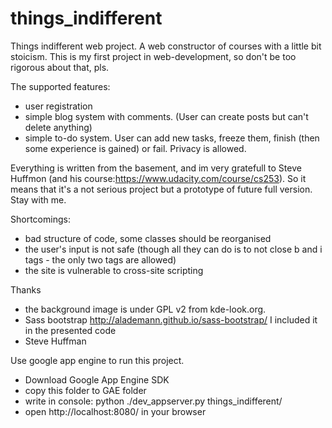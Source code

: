 things_indifferent
==================

Things indifferent web project. A web constructor of courses with a little bit stoicism. This is my first project in web-development, so don't be too rigorous about that, pls.

The supported features:
+ user registration
+ simple blog system with comments. (User can create posts but can't delete anything)
+ simple to-do system. User can add new tasks, freeze them, finish (then some experience is gained) or fail. Privacy is allowed.

Everything is written from the basement, and im very gratefull to Steve Huffmon (and his course:https://www.udacity.com/course/cs253).
So it means that it's a not serious project but a prototype of future full version. Stay with me.

Shortcomings:
- bad structure of code, some classes should be reorganised
- the user's input is not safe (though all they can do is to not close  b and i tags - the only two tags are allowed)
- the site is vulnerable to cross-site scripting

Thanks
- the background image is under GPL v2 from kde-look.org.
- Sass bootstrap http://alademann.github.io/sass-bootstrap/
  I included it in the presented code
- Steve Huffman

Use google app engine to run this project.
- Download Google App Engine SDK
- copy this folder to GAE folder
- write in console: python ./dev_appserver.py things_indifferent/
- open http://localhost:8080/ in your browser


